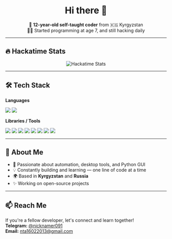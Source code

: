 <h1 align="center">Hi there 👋</h1>

<p align="center">
  🧠 <strong>12-year-old self-taught coder</strong> from 🇰🇬 Kyrgyzstan  
  <br>
  👨‍💻 Started programming at age 7, and still hacking daily
</p>

---

## 🔥 Hackatime Stats

<p align="center">
  <img
    src="https://github-readme-stats.hackclub.dev/api/wakatime?username=12717&api_domain=hackatime.hackclub.com&theme=darcula&custom_title=Hackatime+Stats&layout=compact&cache_seconds=0&langs_count=7"
    alt="Hackatime Stats"
  />
</p>

---

## 🛠️ Tech Stack

**Languages**  
<p>
  <img src="https://img.shields.io/badge/Python-3776AB?style=flat&logo=python&logoColor=white" />
  <img src="https://img.shields.io/badge/Dart-0175C2?style=flat&logo=dart&logoColor=white" />
</p>

**Libraries / Tools**  
<p>
  <img src="https://img.shields.io/badge/Firebase-FFCA28?style=flat&logo=firebase&logoColor=black" />
  <img src="https://img.shields.io/badge/Supabase-3ECF8E?style=flat&logo=supabase&logoColor=white" />
  <img src="https://img.shields.io/badge/FastAPI-005571?style=flat&logo=fastapi&logoColor=white" />
  <img src="https://img.shields.io/badge/pynput-3B77B5?style=flat&logo=python&logoColor=white" />
  <img src="https://img.shields.io/badge/keyboard-4B8BBE?style=flat&logo=python&logoColor=white" />
  <img src="https://img.shields.io/badge/win32gui-Windows?style=flat&logo=windows&logoColor=white" />
  <img src="https://img.shields.io/badge/art-8A2BE2?style=flat&logo=python&logoColor=white" />
  <img src="https://img.shields.io/badge/Textual-303030?style=flat&logo=rich&logoColor=white" />
</p>
 

---

## 🧠 About Me
- 🐍 Passionate about automation, desktop tools, and Python GUI
- 💡 Constantly building and learning — one line of code at a time
- 🌍 Based in **Kyrgyzstan** and **Russia**
- ✨ Working on open-source projects

---

## 📫 Reach Me

If you're a fellow developer, let's connect and learn together!  
**Telegram:** [@nicknamer091](https://t.me/nicknamer091)  
**Email:** nta16022013@gmail.com

